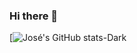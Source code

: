 ### Hi there 👋

<!--
**joselucas94/joselucas94** is a ✨ _special_ ✨ repository because its `README.md` (this file) appears on your GitHub profile.

Here are some ideas to get you started:

- 🔭 I’m currently working on ...
- 🌱 I’m currently learning ...
- 👯 I’m looking to collaborate on ...
- 🤔 I’m looking for help with ...
- 💬 Ask me about ...
- 📫 How to reach me: ...
- 😄 Pronouns: ...
- ⚡ Fun fact: ...
-->

[![José's GitHub stats-Dark](https://github-readme-stats.vercel.app/api?username=joselucas94&show_icons=true&theme=dark#gh-dark-mode-only)
